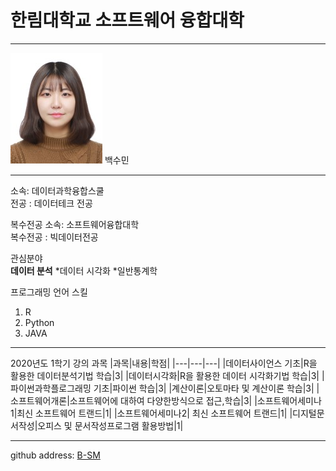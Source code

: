 # 한림대학교 소프트웨어 융합대학
---
![이력서사진](그림1.jpg)
백수민

---

소속: 데이터과학융합스쿨   
전공 : 데이터테크 전공   

복수전공 소속: 소프트웨어융합대학   
복수전공 : 빅데이터전공   

관심분야   
**데이터 분석**
*데이터 시각화
*일반통계학

프로그래밍 언어 스킬   
1. R
2. Python
3. JAVA   

---

2020년도 1학기 강의 과목
|과목|내용|학점|
|---|---|---|
|데이터사이언스 기초|R을 활용한 데이터분석기법 학습|3|
|데이터시각화|R을 활용한 데이터 시각화기법 학습|3|
|파이썬과학플로그래밍 기초|파이썬 학습|3|
|계산이론|오토마타 및 계산이론 학습|3|
|소프트웨어개론|소프트웨어에 대하여 다양한방식으로 접근,학습|3|
|소프트웨어세미나1|최신 소프트웨어 트랜드|1|
|소프트웨어세미나2| 최신 소프트웨어 트랜드|1|
|디지털문서작성|오피스 및 문서작성프로그램 활용방법|1|

---

github address: [B-SM][github]

[github]:https://github.com/B-SM
